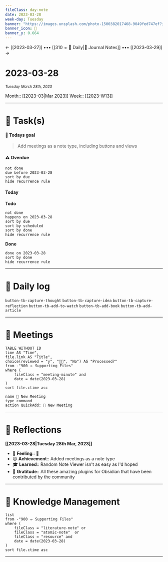 ```yaml
---
fileClass: day-note
date: 2023-03-28
week-day: Tuesday
banner: "https://images.unsplash.com/photo-1500382017468-9049fed747ef?ixlib=rb-4.0.3&ixid=MnwxMjA3fDB8MHxwaG90by1wYWdlfHx8fGVufDB8fHx8&auto=format&fit=crop&w=2532&q=80"
banner_icon: 🌱
banner_y: 0.664
---
```


← [[2023-03-27]] ••• [[310 ⌯ 🌱 Daily|🌱 Journal Notes]] ••• [[2023-03-29]] →

# 2023-03-28

<small>_Tuesday March 28th, 2023_</small>

Month:: [[2023-03|Mar 2023]]
Week:: [[2023-W13]]

---

# 🎯 Task(s)

#### 🎯 Todays goal

> Add meetings as a note type, including buttons and views

#### ⚠️ Overdue

```tasks
not done
due before 2023-03-28
sort by due
hide recurrence rule
```

#### Today

**Todo**

```tasks
not done
happens on 2023-03-28
sort by due
sort by scheduled
sort by done
hide recurrence rule
```

**Done**

```tasks
done on 2023-03-28
sort by done
hide recurrence rule
```

---

# 💭 Daily log


`button-tb-capture-thought` `button-tb-capture-idea` `button-tb-capture-reflection` `button-tb-add-to-watch` `button-tb-add-book` `button-tb-add-article`

---

# 🔖 Meetings

```dataview
TABLE WITHOUT ID
time AS "Time",
file.link AS "Title",
choice(reviewed = "y", "👍🏻", "No") AS "Processed?"
from -"900 ⌯ Supporting Files"
where (
	fileClass = "meeting-minute" and
	date = date(2023-03-28)
)
sort file.ctime asc
```

```button
name 🔖 New Meeting
type command
action QuickAdd: 🔖 New Meeting
```

---

# 🧘 Reflections

**[[2023-03-28|Tuesday 28th Mar, 2023]]**

- 🫥 **Feeling**:: 🤔
- 😄 **Achievement**:: Added meetings as a note type
- 🎓 **Learned**:: Random Note Viewer isn't as easy as I'd hoped
- 🤗 **Gratitude**:: All these amazing plugins for Obsidian that have been contributed by the community

---

# 🧠 Knowledge Management

```dataview
list
from -"900 ⌯ Supporting Files"
where (
	fileClass = "literature-note" or
	fileClass = "atomic-note"  or
	fileClass = "resource" and
	date = date(2023-03-28)
)
sort file.ctime asc
```

---
